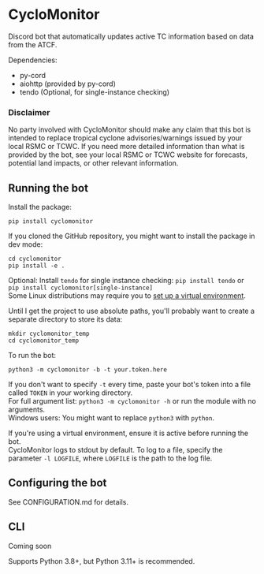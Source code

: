 # CycloMonitor
Discord bot that automatically updates active TC information based on data from the ATCF.

Dependencies:  
* py-cord
* aiohttp (provided by py-cord)
* tendo (Optional, for single-instance checking)
### Disclaimer
No party involved with CycloMonitor should make any claim that this bot is intended to replace tropical cyclone advisories/warnings issued by your local RSMC or TCWC. If you need more detailed information than what is provided by the bot, see your local RSMC or TCWC website for forecasts, potential land impacts, or other relevant information.

## Running the bot
Install the package:
```
pip install cyclomonitor
```
If you cloned the GitHub repository, you might want to install the package in dev mode:
```
cd cyclomonitor
pip install -e .
```
Optional: Install `tendo` for single instance checking: `pip install tendo` or `pip install cyclomonitor[single-instance]`  
Some Linux distributions may require you to [set up a virtual environment](https://docs.python.org/3/library/venv.html).

Until I get the project to use absolute paths, you'll probably want to create a separate directory to store its data:
```
mkdir cyclomonitor_temp
cd cyclomonitor_temp
```

To run the bot:
```
python3 -m cyclomonitor -b -t your.token.here
```
If you don't want to specify `-t` every time, paste your bot's token into a file called `TOKEN` in your working directory.  
For full argument list: `python3 -m cyclomonitor -h` or run the module with no arguments.  
Windows users: You might want to replace `python3` with `python`.

If you're using a virtual environment, ensure it is active before running the bot.  
CycloMonitor logs to stdout by default. To log to a file, specify the parameter `-l LOGFILE`, where `LOGFILE` is the path to the log file.

## Configuring the bot 
See CONFIGURATION.md for details.

## CLI
Coming soon

Supports Python 3.8+, but Python 3.11+ is recommended.
